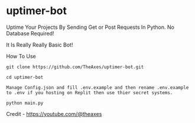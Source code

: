 # uptimer-bot
Uptime Your Projects By Sending Get or Post Requests In Python. No Database Required!


It Is Really Really Basic Bot!

How To Use

```
git clone https://github.com/TheAxes/uptimer-bot.git
```
```
cd uptimer-bot
```
```
Manage Config.json and fill .env.example and then rename .env.example  to .env if you hosting on Replit then use thier secret systems.
```

```
python main.py
```

Credit - https://youtube.com/@theaxes
